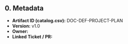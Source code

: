 ## 0. Metadata
- **Artifact ID (catalog.csv):** DOC-DEF-PROJECT-PLAN
- **Version:** v1.0
- **Owner:** 
- **Linked Ticket / PR:** 

